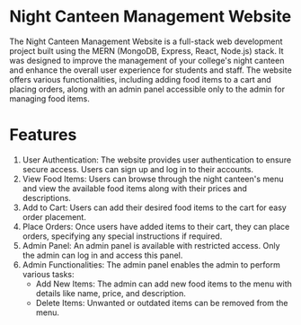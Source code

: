 # Night Canteen Management Website
The Night Canteen Management Website is a full-stack web development project built using the MERN (MongoDB, Express, React, Node.js) stack. It was designed to improve the management of your college's night canteen and enhance the overall user experience for students and staff. The website offers various functionalities, including adding food items to a cart and placing orders, along with an admin panel accessible only to the admin for managing food items.
# Features
1. User Authentication: The website provides user authentication to ensure secure access. Users can sign up and log in to their accounts.
2. View Food Items: Users can browse through the night canteen's menu and view the available food items along with their prices and descriptions.
3. Add to Cart: Users can add their desired food items to the cart for easy order placement.
4. Place Orders: Once users have added items to their cart, they can place orders, specifying any special instructions if required.
5. Admin Panel: An admin panel is available with restricted access. Only the admin can log in and access this panel.
6. Admin Functionalities: The admin panel enables the admin to perform various tasks:
    - Add New Items: The admin can add new food items to the menu with details like name, price, and description.
    - Delete Items: Unwanted or outdated items can be removed from the menu.
